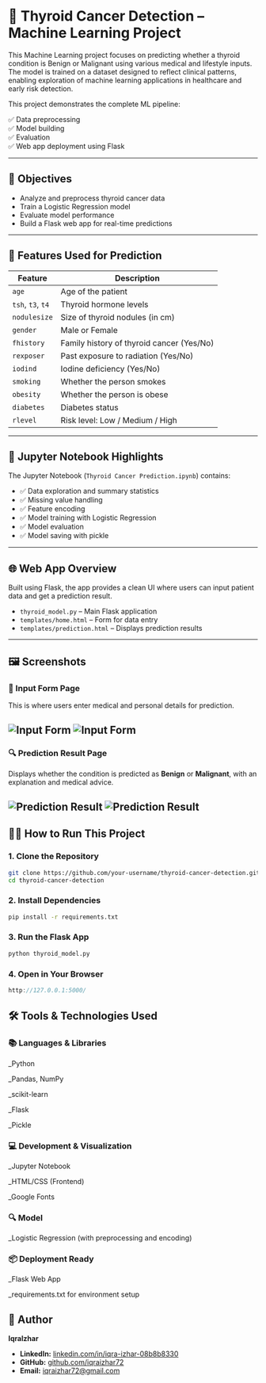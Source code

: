 # 🧠 Thyroid Cancer Detection – Machine Learning Project

This Machine Learning project focuses on predicting whether a thyroid condition is Benign or Malignant using various medical and lifestyle inputs. The model is trained on a dataset designed to reflect clinical patterns, enabling exploration of machine learning applications in healthcare and early risk detection.

This project demonstrates the complete ML pipeline:

✅ Data preprocessing  
✅ Model building  
✅ Evaluation  
✅ Web app deployment using Flask  

---

## 📌 Objectives

- Analyze and preprocess thyroid cancer data  
- Train a Logistic Regression model  
- Evaluate model performance  
- Build a Flask web app for real-time predictions  

---

## 🧠 Features Used for Prediction

| Feature     | Description |
|-------------|-------------|
| `age`       | Age of the patient |
| `tsh`, `t3`, `t4` | Thyroid hormone levels |
| `nodulesize` | Size of thyroid nodules (in cm) |
| `gender`    | Male or Female |
| `fhistory`  | Family history of thyroid cancer (Yes/No) |
| `rexposer`  | Past exposure to radiation (Yes/No) |
| `iodind`    | Iodine deficiency (Yes/No) |
| `smoking`   | Whether the person smokes |
| `obesity`   | Whether the person is obese |
| `diabetes`  | Diabetes status |
| `rlevel`    | Risk level: Low / Medium / High |

---

## 📒 Jupyter Notebook Highlights

The Jupyter Notebook (`Thyroid Cancer Prediction.ipynb`) contains:

- ✅ Data exploration and summary statistics  
- ✅ Missing value handling  
- ✅ Feature encoding  
- ✅ Model training with Logistic Regression  
- ✅ Model evaluation  
- ✅ Model saving with pickle  

---

## 🌐 Web App Overview

Built using Flask, the app provides a clean UI where users can input patient data and get a prediction result.

- `thyroid_model.py` – Main Flask application  
- `templates/home.html` – Form for data entry  
- `templates/prediction.html` – Displays prediction results  

---

## 🖼 Screenshots

### 🧾 Input Form Page
This is where users enter medical and personal details for prediction.

![Input Form](images/form.png)
![Input Form](images/formfill.png)
---

### 🔍 Prediction Result Page
Displays whether the condition is predicted as **Benign** or **Malignant**, with an explanation and medical advice.

![Prediction Result](images/resultm.png)
![Prediction Result](images/resultb.png)
---

## 🏃‍♂️ How to Run This Project

### 1. Clone the Repository

```bash
git clone https://github.com/your-username/thyroid-cancer-detection.git
cd thyroid-cancer-detection
```

### 2. Install Dependencies

```bash
pip install -r requirements.txt
```

### 3. Run the Flask App

```bash
python thyroid_model.py
```

### 4. Open in Your Browser

```cpp
http://127.0.0.1:5000/
```

## 🛠 Tools & Technologies Used

### 📚 Languages & Libraries
_Python

_Pandas, NumPy

_scikit-learn

_Flask

_Pickle

### 💻 Development & Visualization
_Jupyter Notebook

_HTML/CSS (Frontend)

_Google Fonts

### 🔍 Model
_Logistic Regression (with preprocessing and encoding)

### 📦 Deployment Ready
_Flask Web App

_requirements.txt for environment setup

## 👤 Author

**IqraIzhar**
- **LinkedIn:** [linkedin.com/in/iqra-izhar-08b8b8330](https://www.linkedin.com/in/iqra-izhar-08b8b8330)  
- **GitHub:** [github.com/iqraizhar72](https://github.com/iqraizhar72)
- **Email:** [iqraizhar72@gmail.com](mailto:iqraizhar72@gmail.com)
